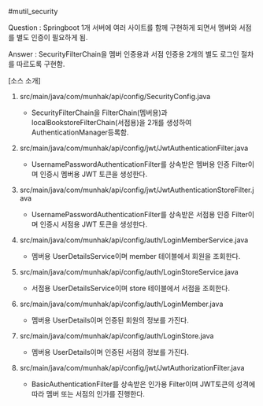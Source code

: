#mutil_security

Question : Springboot 1개 서버에 여러 사이트를 함께 구현하게 되면서 멤버와 서점를 별도 인증이 필요하게 됨.

Answer : SecurityFilterChain을 멤버 인증용과 서점 인증용 2개의 별도 로그인 절차를 따르도록 구현함.

[소스 소개]
1. src/main/java/com/munhak/api/config/SecurityConfig.java
   - SecurityFilterChain을 FilterChain(멤버용)과 localBookstoreFilterChain(서점용)을 2개를 생성하여 AuthenticationManager등록함.

3. src/main/java/com/munhak/api/config/jwt/JwtAuthenticationFilter.java
   - UsernamePasswordAuthenticationFilter를 상속받은 멤버용 인증 Filter이며 인증시 멤버용 JWT 토큰을 생성한다.

4. src/main/java/com/munhak/api/config/jwt/JwtAuthenticationStoreFilter.java
   - UsernamePasswordAuthenticationFilter를 상속받은 서점용 인증 Filter이며 인증시 서점용 JWT 토큰을 생성한다.
  
5. src/main/java/com/munhak/api/config/auth/LoginMemberService.java
   - 멤버용 UserDetailsService이며 member 테이블에서 회원을 조회한다.

6. src/main/java/com/munhak/api/config/auth/LoginStoreService.java
   - 서점용 UserDetailsService이며 store 테이블에서 서점을 조회한다.
  
7. src/main/java/com/munhak/api/config/auth/LoginMember.java
   - 멤버용 UserDetails이며 인증된 회원의 정보를 가진다.
  
8. src/main/java/com/munhak/api/config/auth/LoginStore.java
   - 멤버용 UserDetails이며 인증된 서점의 정보를 가진다.
  
9. src/main/java/com/munhak/api/config/jwt/JwtAuthorizationFilter.java
   - BasicAuthenticationFilter를 상속받은 인가용 Filter이며 JWT토큰의 성격에 따라 멤버 또는 서점의 인가를 진행한다.
